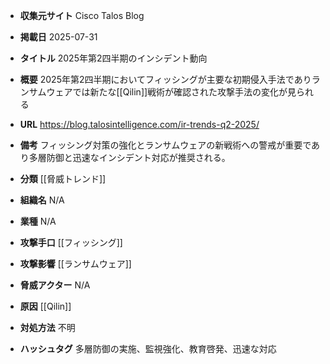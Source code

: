 - **収集元サイト**
Cisco Talos Blog

- **掲載日**
2025-07-31

- **タイトル**
2025年第2四半期のインシデント動向

- **概要**
2025年第2四半期においてフィッシングが主要な初期侵入手法でありランサムウェアでは新たな[[Qilin]]戦術が確認された攻撃手法の変化が見られる

- **URL**
https://blog.talosintelligence.com/ir-trends-q2-2025/

- **備考**
フィッシング対策の強化とランサムウェアの新戦術への警戒が重要であり多層防御と迅速なインシデント対応が推奨される。

- **分類**
[[脅威トレンド]]

- **組織名**
N/A

- **業種**
N/A

- **攻撃手口**
[[フィッシング]]

- **攻撃影響**
[[ランサムウェア]]

- **脅威アクター**
N/A

- **原因**
[[Qilin]]

- **対処方法**
不明

- **ハッシュタグ**
多層防御の実施、監視強化、教育啓発、迅速な対応
